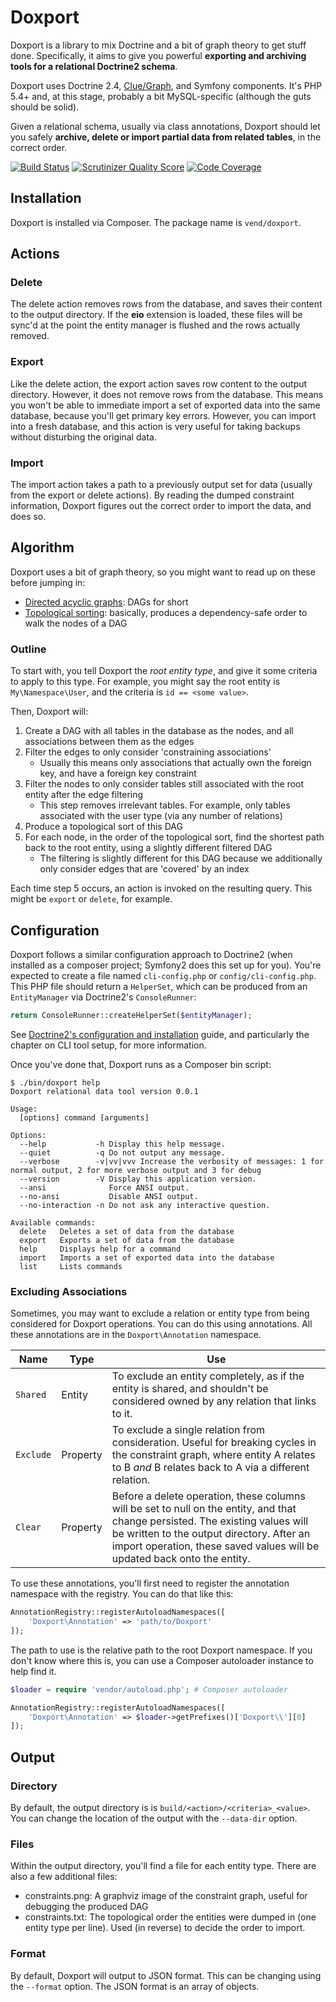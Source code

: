 # Doxport

Doxport is a library to mix Doctrine and a bit of graph theory to get stuff
done.  Specifically, it aims to give you powerful **exporting and archiving
tools for a relational Doctrine2 schema**.

Doxport uses Doctrine 2.4, [Clue/Graph](https://github.com/clue/graph), and
Symfony components. It's PHP 5.4+ and, at this stage, probably a bit
MySQL-specific (although the guts should be solid).

Given a relational schema, usually via class annotations, Doxport should let
you safely **archive, delete or import partial data from related tables**, in
the correct order.

[![Build Status](https://travis-ci.org/vend/doxport.png)](https://travis-ci.org/vend/doxport)
[![Scrutinizer Quality Score](https://scrutinizer-ci.com/g/vend/doxport/badges/quality-score.png?s=babbc605acfb81f0cf141b93fa14f2b1bb05a361)](https://scrutinizer-ci.com/g/vend/doxport/)
[![Code Coverage](https://scrutinizer-ci.com/g/vend/doxport/badges/coverage.png?s=b19bb9d0469a3fc01d0894a3b2f7dc3522176bdc)](https://scrutinizer-ci.com/g/vend/doxport/)

## Installation

Doxport is installed via Composer. The package name is `vend/doxport`.

## Actions

### Delete

The delete action removes rows from the database, and saves their content to
the output directory. If the **eio** extension is loaded, these files will be
sync'd at the point the entity manager is flushed and the rows actually
removed.

### Export

Like the delete action, the export action saves row content to the output
directory. However, it does not remove rows from the database. This means you
won't be able to immediate import a set of exported data into the same
database, because you'll get primary key errors. However, you can import into a
fresh database, and this action is very useful for taking backups without
disturbing the original data.

### Import

The import action takes a path to a previously output set for data (usually
from the export or delete actions). By reading the dumped constraint
information, Doxport figures out the correct order to import the data, and does
so.

## Algorithm

Doxport uses a bit of graph theory, so you might want to read up on these
before jumping in:

* [Directed acyclic
  graphs](http://en.wikipedia.org/wiki/Directed_acyclic_graph): DAGs for short
* [Topological sorting](http://en.wikipedia.org/wiki/Topological_sorting):
  basically, produces a dependency-safe order to walk the nodes of a DAG

### Outline

To start with, you tell Doxport the *root entity type*, and give it some
criteria to apply to this type. For example, you might say the root entity is
`My\Namespace\User`, and the criteria is `id == <some value>`.

Then, Doxport will:

1. Create a DAG with all tables in the database as the nodes, and all
   associations between them as the edges
2. Filter the edges to only consider 'constraining associations'
   * Usually this means only associations that actually own the foreign key,
     and have a foreign key constraint
3. Filter the nodes to only consider tables still associated with the root
   entity after the edge filtering
   * This step removes irrelevant tables. For example, only tables associated with the user type (via any number of relations)
4. Produce a topological sort of this DAG
5. For each node, in the order of the topological sort, find the shortest path
   back to the root entity, using a slightly different filtered DAG
   * The filtering is slightly different for this DAG because we additionally
     only consider edges that are 'covered' by an index

Each time step 5 occurs, an action is invoked on the resulting query. This
might be `export` or `delete`, for example.

## Configuration

Doxport follows a similar configuration approach to Doctrine2 (when installed
as a composer project; Symfony2 does this set up for you). You're expected to
create a file named `cli-config.php` or `config/cli-config.php`. This PHP file
should return a `HelperSet`, which can be produced from an `EntityManager` via
Doctrine2's `ConsoleRunner`:

```php
return ConsoleRunner::createHelperSet($entityManager);
```

See [Doctrine2's configuration and
installation](http://docs.doctrine-project.org/en/latest/reference/configuration.html)
guide, and particularly the chapter on CLI tool setup, for more information.

Once you've done that, Doxport runs as a Composer bin script:

```
$ ./bin/doxport help
Doxport relational data tool version 0.0.1

Usage:
  [options] command [arguments]

Options:
  --help           -h Display this help message.
  --quiet          -q Do not output any message.
  --verbose        -v|vv|vvv Increase the verbosity of messages: 1 for normal output, 2 for more verbose output and 3 for debug
  --version        -V Display this application version.
  --ansi              Force ANSI output.
  --no-ansi           Disable ANSI output.
  --no-interaction -n Do not ask any interactive question.

Available commands:
  delete   Deletes a set of data from the database
  export   Exports a set of data from the database
  help     Displays help for a command
  import   Imports a set of exported data into the database
  list     Lists commands
```

### Excluding Associations

Sometimes, you may want to exclude a relation or entity type from being
considered for Doxport operations. You can do this using annotations. All these
annotations are in the `Doxport\Annotation` namespace.

Name | Type | Use
-----|------|-----
`Shared` | Entity | To exclude an entity completely, as if the entity is shared, and shouldn't be considered owned by any relation that links to it.
`Exclude` | Property | To exclude a single relation from consideration. Useful for breaking cycles in the constraint graph, where entity A relates to B *and* B relates back to A via a different relation.
`Clear` | Property | Before a delete operation, these columns will be set to null on the entity, and that change persisted. The existing values will be written to the output directory. After an import operation, these saved values will be updated back onto the entity.

To use these annotations, you'll first need to register the annotation namespace with the registry. You can do that like this:

```php
AnnotationRegistry::registerAutoloadNamespaces([
    'Doxport\Annotation' => 'path/to/Doxport'
]);
```

The path to use is the relative path to the root Doxport namespace. If you don't know where this is, you can use a Composer autoloader instance to help find it.

```php
$loader = require 'vendor/autoload.php'; # Composer autoloader

AnnotationRegistry::registerAutoloadNamespaces([
    'Doxport\Annotation' => $loader->getPrefixes()['Doxport\\'][0]
]);
```

## Output

### Directory

By default, the output directory is is `build/<action>/<criteria>_<value>`. You
can change the location of the output with the `--data-dir` option.

### Files

Within the output directory, you'll find a file for each entity type. There are
also a few additional files:

* constraints.png: A graphviz image of the constraint graph, useful for
  debugging the produced DAG
* constraints.txt: The topological order the entities were dumped in (one entity type per line). Used (in reverse) to decide the order to import.

### Format

By default, Doxport will output to JSON format. This can be changing using the
`--format` option. The JSON format is an array of objects.

